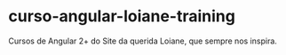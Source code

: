 # curso-angular-loiane-training
Cursos de Angular 2+ do Site da querida Loiane, que sempre nos inspira.
